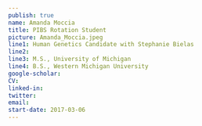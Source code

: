 ```yaml
---
publish: true
name: Amanda Moccia
title: PIBS Rotation Student
picture: Amanda_Moccia.jpeg
line1: Human Genetics Candidate with Stephanie Bielas
line2:
line3: M.S., University of Michigan
line4: B.S., Western Michigan University
google-scholar: 
CV:
linked-in: 
twitter:
email:
start-date: 2017-03-06
---
```

